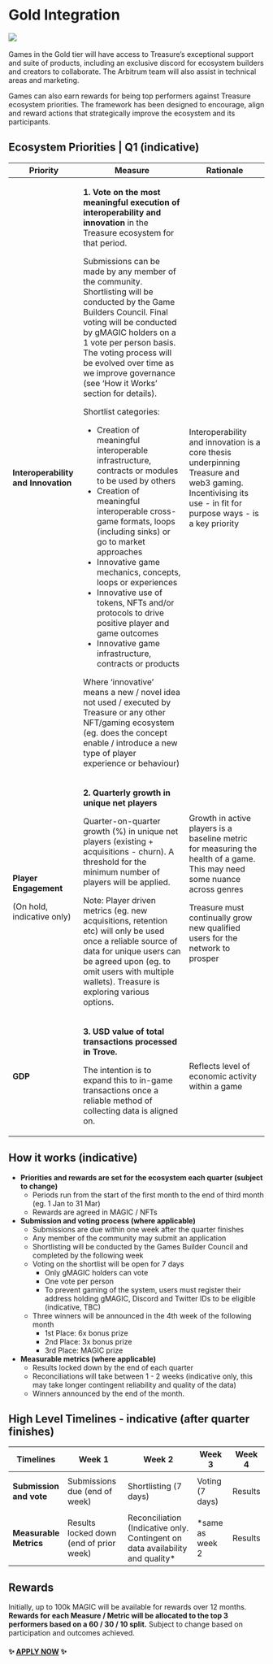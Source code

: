 # Gold Integration

![](<../../../.gitbook/assets/Treasure\_Tier\_Badge\_Gold\_100px (1).png>)\
\
Games in the Gold tier will have access to Treasure’s exceptional support and suite of products, including an exclusive discord for ecosystem builders and creators to collaborate. The Arbitrum team will also assist in technical areas and marketing.

Games can also earn rewards for being top performers against Treasure ecosystem priorities. The framework has been designed to encourage, align and reward actions that strategically improve the ecosystem and its participants.

## Ecosystem Priorities | Q1 (indicative)

| Priority                                                                   | Measure                                                                                                                                                                                                                                                                                                                                                                                                                                                                                                                                                                                                                                                                                                                                                                                                                                                                                                                                                                                                                                                                                                                                                                                           | Rationale                                                                                                                                                                                                                           |
| -------------------------------------------------------------------------- | ------------------------------------------------------------------------------------------------------------------------------------------------------------------------------------------------------------------------------------------------------------------------------------------------------------------------------------------------------------------------------------------------------------------------------------------------------------------------------------------------------------------------------------------------------------------------------------------------------------------------------------------------------------------------------------------------------------------------------------------------------------------------------------------------------------------------------------------------------------------------------------------------------------------------------------------------------------------------------------------------------------------------------------------------------------------------------------------------------------------------------------------------------------------------------------------------- | ----------------------------------------------------------------------------------------------------------------------------------------------------------------------------------------------------------------------------------- |
| **Interoperability and Innovation**                                        | <p><strong>1. Vote on the most meaningful execution of interoperability and innovation</strong> in the Treasure ecosystem for that period.</p><p></p><p>Submissions can be made by any member of the community. Shortlisting will be conducted by the Game Builders Council. Final voting will be conducted by gMAGIC holders on a 1 vote per person basis. The voting process will be evolved over time as we improve governance (see ‘How it Works’ section for details).<br></p><p>Shortlist categories:</p><ul><li>Creation of meaningful interoperable infrastructure, contracts or modules to be used by others</li><li>Creation of meaningful interoperable cross-game formats, loops (including sinks) or go to market approaches</li><li>Innovative game mechanics, concepts, loops or experiences</li><li>Innovative use of tokens, NFTs and/or protocols to drive positive player and game outcomes</li><li>Innovative game infrastructure, contracts or products</li></ul><p>Where ‘innovative’ means a new / novel idea not used / executed by Treasure or any other NFT/gaming ecosystem (eg. does the concept enable / introduce a new type of player experience or behaviour)</p> | Interoperability and innovation is a core thesis underpinning Treasure and web3 gaming. Incentivising its use - in fit for purpose ways - is a key priority                                                                         |
| <p><strong>Player Engagement</strong></p><p>(On hold, indicative only)</p> | <p><strong>2. Quarterly growth in unique net players</strong><br></p><p>Quarter-on-quarter growth (%) in unique net players (existing + acquisitions - churn). A threshold for the minimum number of players will be applied.<br></p><p>Note: Player driven metrics (eg. new acquisitions, retention etc) will only be used once a reliable source of data for unique users can be agreed upon (eg. to omit users with multiple wallets). Treasure is exploring various options.</p>                                                                                                                                                                                                                                                                                                                                                                                                                                                                                                                                                                                                                                                                                                              | <p>Growth in active players is a baseline metric for measuring the health of a game. This may need some nuance across genres<br></p><p>Treasure must continually grow new qualified users for the network to prosper</p><p><br></p> |
| **GDP**                                                                    | <p><strong>3. USD value of total transactions processed in Trove.</strong> </p><p></p><p>The intention is to expand this to in-game transactions once a reliable method of collecting data is aligned on.</p>                                                                                                                                                                                                                                                                                                                                                                                                                                                                                                                                                                                                                                                                                                                                                                                                                                                                                                                                                                                     | Reflects level of economic activity within a game                                                                                                                                                                                   |

## **How it works (indicative)**

* **Priorities and rewards are set for the ecosystem each quarter (subject to change)**
  * Periods run from the start of the first month to the end of third month (eg. 1 Jan to 31 Mar)
  * Rewards are agreed in MAGIC / NFTs
* **Submission and voting process (where applicable)**
  * Submissions are due within one week after the quarter finishes
  * Any member of the community may submit an application
  * Shortlisting will be conducted by the Games Builder Council and completed by the following week
  * Voting on the shortlist will be open for 7 days
    * Only gMAGIC holders can vote
    * One vote per person
    * To prevent gaming of the system, users must register their address holding gMAGIC, Discord and Twitter IDs to be eligible (indicative, TBC)
  * Three winners will be announced in the 4th week of the following month
    * 1st Place: 6x bonus prize
    * 2nd Place: 3x bonus prize
    * 3rd Place: MAGIC prize
* **Measurable metrics (where applicable)**
  * Results locked down by the end of each quarter
  * Reconciliations will take between 1 - 2 weeks (indicative only, this may take longer contingent reliability and quality of the data)
  * Winners announced by the end of the month.

## **High Level Timelines - indicative (after quarter finishes)**

| Timelines                                                       | Week 1                                  | Week 2                                                                         | Week 3           | Week 4  |
| --------------------------------------------------------------- | --------------------------------------- | ------------------------------------------------------------------------------ | ---------------- | ------- |
| <p><strong>Submission</strong><br><strong>and vote</strong></p> | Submissions due (end of week)           | Shortlisting (7 days)                                                          | Voting (7 days)  | Results |
| <p><strong>Measurable</strong><br><strong>Metrics</strong></p>  | Results locked down (end of prior week) | Reconciliation (Indicative only. Contingent on data availability and quality\* | \*same as week 2 | Results |

## Rewards

Initially, up to 100k MAGIC will be available for rewards over 12 months. **Rewards for each Measure / Metric will be allocated to the top 3 performers based on a 60 / 30 / 10 split.** Subject to change based on participation and outcomes achieved.

#### ✨ [APPLY NOW](https://forms.gle/ekTAxe28tEL1rDNC8) ✨
